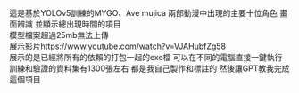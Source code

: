 這是基於YOLOv5訓練的MYGO、Ave mujica 兩部動漫中出現的主要十位角色 畫面辨識 並顯示總出現時間的項目  
模型檔案超過25mb無法上傳  
展示影片https://www.youtube.com/watch?v=VJAHubfZg58  
展示的是已經將所有的依賴的打包一起的exe檔 可以在不同的電腦直接一鍵執行  
訓練和驗證的資料集有1300張左右 都是我自己製作和標註的 然後讓GPT教我完成這個項目  

